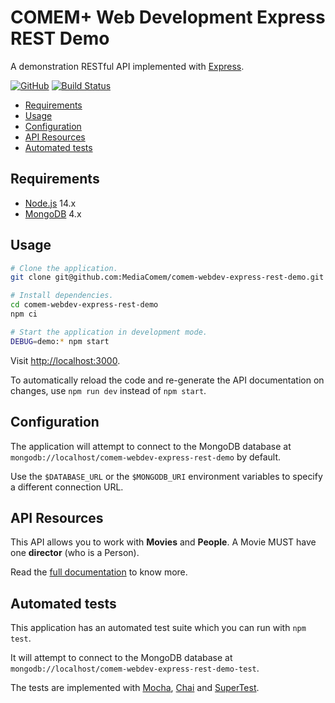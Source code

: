 # COMEM+ Web Development Express REST Demo

A demonstration RESTful API implemented with [Express][express].

[![GitHub](https://img.shields.io/github/license/MediaComem/comem-webdev-express-rest-demo)](https://opensource.org/licenses/MIT)
[![Build Status](https://travis-ci.org/MediaComem/comem-webdev-express-rest-demo.svg?branch=master)](https://travis-ci.org/MediaComem/comem-webdev-express-rest-demo)

<!-- START doctoc generated TOC please keep comment here to allow auto update -->
<!-- DON'T EDIT THIS SECTION, INSTEAD RE-RUN doctoc TO UPDATE -->


- [Requirements](#requirements)
- [Usage](#usage)
- [Configuration](#configuration)
- [API Resources](#api-resources)
- [Automated tests](#automated-tests)

<!-- END doctoc generated TOC please keep comment here to allow auto update -->



## Requirements

* [Node.js][node] 14.x
* [MongoDB][mongo] 4.x



## Usage

```bash
# Clone the application.
git clone git@github.com:MediaComem/comem-webdev-express-rest-demo.git

# Install dependencies.
cd comem-webdev-express-rest-demo
npm ci

# Start the application in development mode.
DEBUG=demo:* npm start
```

Visit [http://localhost:3000](http://localhost:3000).

To automatically reload the code and re-generate the API documentation on
changes, use `npm run dev` instead of `npm start`.



## Configuration

The application will attempt to connect to the MongoDB database at
`mongodb://localhost/comem-webdev-express-rest-demo` by default.

Use the `$DATABASE_URL` or the `$MONGODB_URI` environment variables to specify a
different connection URL.



## API Resources

This API allows you to work with **Movies** and **People**. A Movie MUST have
one **director** (who is a Person).

Read the [full documentation][docs] to know more.



## Automated tests

This application has an automated test suite which you can run with `npm test`.

It will attempt to connect to the MongoDB database at
`mongodb://localhost/comem-webdev-express-rest-demo-test`.

The tests are implemented with [Mocha][mocha], [Chai][chai] and
[SuperTest][supertest].



[chai]: https://www.chaijs.com
[docs]: https://mediacomem.github.io/comem-webdev-express-rest-demo/
[express]: https://expressjs.com
[mocha]: https://mochajs.org
[mongo]: https://www.mongodb.com
[node]: https://nodejs.org
[supertest]: https://github.com/visionmedia/supertest#readme
